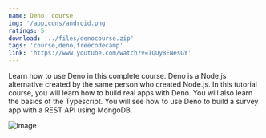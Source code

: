 ```yaml
---
name: Deno  course
img: '/appicons/android.png'
ratings: 5
download: '../files/denocourse.zip'
tags: 'course,deno,freecodecamp'
link: 'https://www.youtube.com/watch?v=TQUy8ENesGY'
---
```


Learn how to use Deno in this complete course. Deno is a Node.js alternative created by the same person who created Node.js. In this tutorial course, you will learn how to build real apps with Deno. You will also learn the basics of the Typescript. You will see how to use Deno to build a survey app with a REST API using MongoDB.

<img src="../../screenshots/Denocourse/ss1.png" alt="image" >
